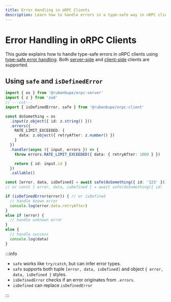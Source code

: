 ```yaml
---
title: Error Handling in oRPC Clients
description: Learn how to handle errors in a type-safe way in oRPC clients.
---
```


# Error Handling in oRPC Clients

This guide explains how to handle type-safe errors in oRPC clients using [type-safe error handling](/docs/error-handling#type‐safe-error-handling). Both [server-side](/docs/client/server-side) and [client-side](/docs/client/client-side) clients are supported.

## Using `safe` and `isDefinedError`

```ts twoslash
import { os } from '@rubenbupe/orpc-server'
import { z } from 'zod'
// ---cut---
import { isDefinedError, safe } from '@rubenbupe/orpc-client'

const doSomething = os
  .input(z.object({ id: z.string() }))
  .errors({
    RATE_LIMIT_EXCEEDED: {
      data: z.object({ retryAfter: z.number() })
    }
  })
  .handler(async ({ input, errors }) => {
    throw errors.RATE_LIMIT_EXCEEDED({ data: { retryAfter: 1000 } })

    return { id: input.id }
  })
  .callable()

const [error, data, isDefined] = await safe(doSomething({ id: '123' }))
// or const { error, data, isDefined } = await safe(doSomething({ id: '123' }))

if (isDefinedError(error)) { // or isDefined
  // handle known error
  console.log(error.data.retryAfter)
}
else if (error) {
  // handle unknown error
}
else {
  // handle success
  console.log(data)
}
```

:::info

- `safe` works like `try/catch`, but can infer error types.
- `safe` supports both tuple `[error, data, isDefined]` and object `{ error, data, isDefined }` styles.
- `isDefinedError` checks if an error originates from `.errors`.
- `isDefined` can replace `isDefinedError`

:::
